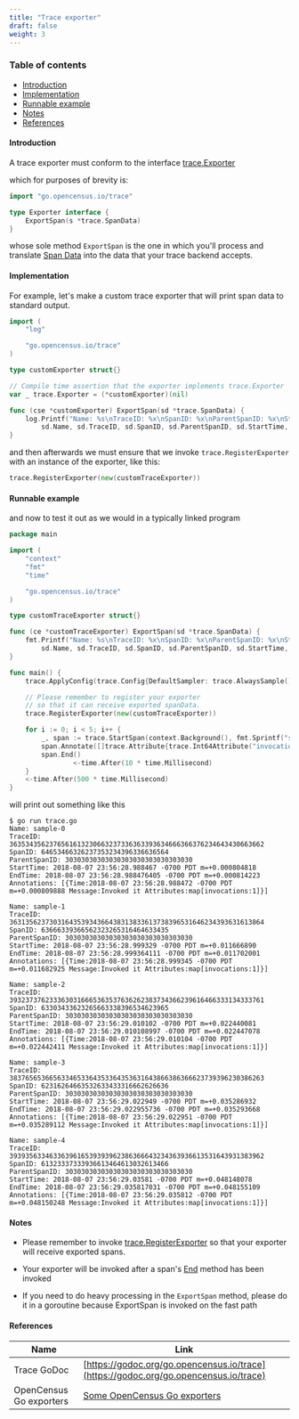 ```yaml
---
title: "Trace exporter"
draft: false
weight: 3
---
```


### Table of contents
- [Introduction](#introduction)
- [Implementation](#implementation)
- [Runnable example](#runnable-example)
- [Notes](#notes)
- [References](#references)

#### Introduction
A trace exporter must conform to the interface [trace.Exporter](https://godoc.org/go.opencensus.io/trace#Exporter)

which for purposes of brevity is:

```go
import "go.opencensus.io/trace"

type Exporter interface {
    ExportSpan(s *trace.SpanData)
}
```

whose sole method `ExportSpan` is the one in which you'll process and translate [Span Data](https://godoc.org/go.opencensus.io/trace#SpanData) into the data that your trace backend accepts.

#### Implementation

For example, let's make a custom trace exporter that will print span data to standard output.

```go
import (
	"log"

	"go.opencensus.io/trace"
)

type customExporter struct{}

// Compile time assertion that the exporter implements trace.Exporter
var _ trace.Exporter = (*customExporter)(nil)

func (cse *customExporter) ExportSpan(sd *trace.SpanData) {
	log.Printf("Name: %s\nTraceID: %x\nSpanID: %x\nParentSpanID: %x\nStartTime: %s\nEndTime: %s\nAnnotations: %+v\n",
		sd.Name, sd.TraceID, sd.SpanID, sd.ParentSpanID, sd.StartTime, sd.EndTime, sd.Annotations)
}
```

and then afterwards we must ensure that we invoke `trace.RegisterExporter` with an instance of the exporter, like this:

```go
trace.RegisterExporter(new(customTraceExporter))
```

#### Runnable example
and now to test it out as we would in a typically linked program

```go
package main

import (
	"context"
	"fmt"
	"time"

	"go.opencensus.io/trace"
)

type customTraceExporter struct{}

func (ce *customTraceExporter) ExportSpan(sd *trace.SpanData) {
	fmt.Printf("Name: %s\nTraceID: %x\nSpanID: %x\nParentSpanID: %x\nStartTime: %s\nEndTime: %s\nAnnotations: %+v\n\n",
		sd.Name, sd.TraceID, sd.SpanID, sd.ParentSpanID, sd.StartTime, sd.EndTime, sd.Annotations)
}

func main() {
	trace.ApplyConfig(trace.Config{DefaultSampler: trace.AlwaysSample()})

	// Please remember to register your exporter
	// so that it can receive exported spanData.
	trace.RegisterExporter(new(customTraceExporter))

	for i := 0; i < 5; i++ {
		_, span := trace.StartSpan(context.Background(), fmt.Sprintf("sample-%d", i))
		span.Annotate([]trace.Attribute{trace.Int64Attribute("invocations", 1)}, "Invoked it")
		span.End()
                <-time.After(10 * time.Millisecond)
	}
	<-time.After(500 * time.Millisecond)
}
```

will print out something like this

```shell
$ go run trace.go 
Name: sample-0
TraceID: 3635343562376561613230663237336363393634666366376234643430663662
SpanID: 64653466326237353234396336636564
ParentSpanID: 30303030303030303030303030303030
StartTime: 2018-08-07 23:56:28.988467 -0700 PDT m=+0.000804818
EndTime: 2018-08-07 23:56:28.988476405 -0700 PDT m=+0.000814223
Annotations: [{Time:2018-08-07 23:56:28.988472 -0700 PDT m=+0.000809888 Message:Invoked it Attributes:map[invocations:1]}]

Name: sample-1
TraceID: 3631356237303164353934366438313833613738396531646234393631613864
SpanID: 63666339366562323265316464633435
ParentSpanID: 30303030303030303030303030303030
StartTime: 2018-08-07 23:56:28.999329 -0700 PDT m=+0.011666890
EndTime: 2018-08-07 23:56:28.999364111 -0700 PDT m=+0.011702001
Annotations: [{Time:2018-08-07 23:56:28.999345 -0700 PDT m=+0.011682925 Message:Invoked it Attributes:map[invocations:1]}]

Name: sample-2
TraceID: 3932373762333630316665363537636262383734366239616466333134333761
SpanID: 63303433623265663338396534623965
ParentSpanID: 30303030303030303030303030303030
StartTime: 2018-08-07 23:56:29.010102 -0700 PDT m=+0.022440081
EndTime: 2018-08-07 23:56:29.010108997 -0700 PDT m=+0.022447078
Annotations: [{Time:2018-08-07 23:56:29.010104 -0700 PDT m=+0.022442411 Message:Invoked it Attributes:map[invocations:1]}]

Name: sample-3
TraceID: 3837656536656334653364353364353631643866386366623739396230386263
SpanID: 62316264663532633433316662626636
ParentSpanID: 30303030303030303030303030303030
StartTime: 2018-08-07 23:56:29.022949 -0700 PDT m=+0.035286932
EndTime: 2018-08-07 23:56:29.022955736 -0700 PDT m=+0.035293668
Annotations: [{Time:2018-08-07 23:56:29.022951 -0700 PDT m=+0.035289112 Message:Invoked it Attributes:map[invocations:1]}]

Name: sample-4
TraceID: 3939356334633639616539393962386366643234363936613531643931383962
SpanID: 61323337333936613464613032613466
ParentSpanID: 30303030303030303030303030303030
StartTime: 2018-08-07 23:56:29.03581 -0700 PDT m=+0.048148078
EndTime: 2018-08-07 23:56:29.035817031 -0700 PDT m=+0.048155109
Annotations: [{Time:2018-08-07 23:56:29.035812 -0700 PDT m=+0.048150248 Message:Invoked it Attributes:map[invocations:1]}]
```

#### Notes

* Please remember to invoke [trace.RegisterExporter](https://godoc.org/go.opencensus.io/trace#RegisterExporter) so that your exporter
will receive exported spans.

* Your exporter will be invoked after a span's [End](https://godoc.org/go.opencensus.io/trace#Span.End) method has been invoked
* If you need to do heavy processing in the `ExportSpan` method, please do it in a goroutine because ExportSpan is invoked
on the fast path

#### References

Name|Link
---|---
Trace GoDoc|[https://godoc.org/go.opencensus.io/trace](https://godoc.org/go.opencensus.io/trace)
OpenCensus Go exporters|[Some OpenCensus Go exporters](/supported-exporters/go/)
